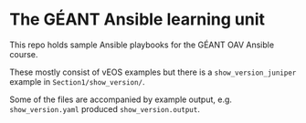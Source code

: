# The GÉANT Ansible learning unit

This repo holds sample Ansible playbooks for the GÉANT OAV Ansible course.

These mostly consist of vEOS examples but there is a `show_version_juniper` example in `Section1/show_version/`.

Some of the files are accompanied by example output, e.g. `show_version.yaml` produced `show_version.output`.

